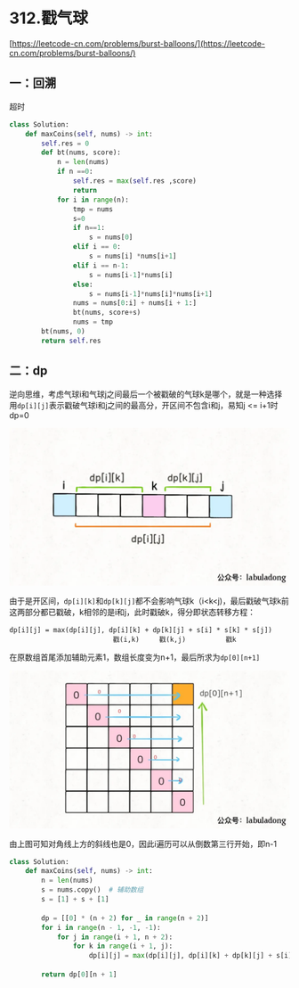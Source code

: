 # 312.戳气球

[https://leetcode-cn.com/problems/burst-balloons/](https://leetcode-cn.com/problems/burst-balloons/)

## 一：回溯
超时
```python
class Solution:
    def maxCoins(self, nums) -> int:
        self.res = 0
        def bt(nums, score):
            n = len(nums)
            if n ==0:
                self.res = max(self.res ,score)
                return
            for i in range(n):
                tmp = nums
                s=0
                if n==1:
                    s = nums[0]
                elif i == 0:
                    s = nums[i] *nums[i+1]
                elif i == n-1:
                    s = nums[i-1]*nums[i]
                else:
                    s = nums[i-1]*nums[i]*nums[i+1]
                nums = nums[0:i] + nums[i + 1:]
                bt(nums, score+s)
                nums = tmp
        bt(nums, 0)
        return self.res
```

## 二：dp

逆向思维，考虑气球i和气球j之间最后一个被戳破的气球k是哪个，就是一种选择
用`dp[i][j]`表示戳破气球i和j之间的最高分，开区间不包含i和j，易知j <= i+1时dp=0

![](../images/312_1.webp)

由于是开区间，`dp[i][k]`和`dp[k][j]`都不会影响气球k（i<k<j)，最后戳破气球k前这两部分都已戳破，k相邻的是i和j，此时戳破k，得分即状态转移方程：

```
dp[i][j] = max(dp[i][j], dp[i][k] + dp[k][j] + s[i] * s[k] * s[j])
                          戳(i,k)     戳(k,j) 	     戳k
```

在原数组首尾添加辅助元素1，数组长度变为n+1，最后所求为`dp[0][n+1]`

![](../images/312_2.jpg)

由上图可知对角线上方的斜线也是0，因此i遍历可以从倒数第三行开始，即n-1

```python
class Solution:
    def maxCoins(self, nums) -> int:
        n = len(nums)
        s = nums.copy()  # 辅助数组
        s = [1] + s + [1]

        dp = [[0] * (n + 2) for _ in range(n + 2)]
        for i in range(n - 1, -1, -1):
            for j in range(i + 1, n + 2):
                for k in range(i + 1, j):
                    dp[i][j] = max(dp[i][j], dp[i][k] + dp[k][j] + s[i] * s[k] * s[j])

        return dp[0][n + 1]
```